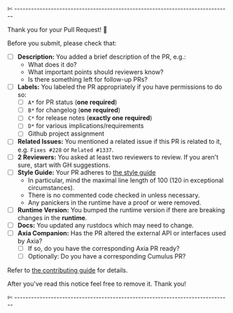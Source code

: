 

✄ -----------------------------------------------------------------------------

Thank you for your Pull Request! 🙏

Before you submit, please check that:

- [ ] **Description:** You added a brief description of the PR, e.g.:
  - What does it do?
  - What important points should reviewers know?
  - Is there something left for follow-up PRs?
- [ ] **Labels:** You labeled the PR appropriately if you have permissions to do so:
  - [ ] `A*` for PR status (**one required**)
  - [ ] `B*` for changelog (**one required**)
  - [ ] `C*` for release notes (**exactly one required**)
  - [ ] `D*` for various implications/requirements
  - [ ] Github project assignment
- [ ] **Related Issues:** You mentioned a related issue if this PR is related to it, e.g. `Fixes #228` or `Related #1337`.
- [ ] **2 Reviewers:** You asked at least two reviewers to review. If you aren't sure, start with GH suggestions.
- [ ] **Style Guide:** Your PR adheres to [the style guide](https://github.com/paritytech/axlib/blob/master/docs/STYLE_GUIDE.md)
  - In particular, mind the maximal line length of 100 (120 in exceptional circumstances).
  - There is no commented code checked in unless necessary.
  - Any panickers in the runtime have a proof or were removed.
- [ ] **Runtime Version:** You bumped the runtime version if there are breaking changes in the **runtime**.
- [ ] **Docs:** You updated any rustdocs which may need to change.
- [ ] **Axia Companion:** Has the PR altered the external API or interfaces used by Axia?
  - [ ] If so, do you have the corresponding Axia PR ready?
  - [ ] Optionally: Do you have a corresponding Cumulus PR?

Refer to [the contributing guide](https://github.com/paritytech/axlib/blob/master/docs/CONTRIBUTING.adoc) for details.

After you've read this notice feel free to remove it.
Thank you!

✄ -----------------------------------------------------------------------------
